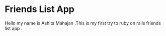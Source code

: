 # Friends List App

Hello my name is Ashita Mahajan .This is my first try to ruby on rails friends list app .